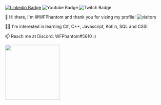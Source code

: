 [![Linkedin Badge](https://img.shields.io/badge/-LinkedIn-0e76a8?style=flat-square&logo=Linkedin&logoColor=white)](https://www.linkedin.com/in/veselin-plochev/)
![Youtube Badge](https://img.shields.io/youtube/channel/Culs0hPazziU3kti5jK64kA?label=Youtube&style=social)
![Twitch Badge](https://img.shields.io/twitch/status/WFPhantom?style=social)


👋 Hi there, I'm @WFPhantom and thank you for vising my profile! ![visitors](https://visitor-badge.glitch.me/badge?page_id=WFPhantom.WFPhantom)

👨‍💻 I'm interested in learning C#, C++, Javascript, Kotlin, SQL and CSS!

📫 Reach me at Discord: WFPhantom#5610 :)


<img height="180em" src="https://github-readme-stats.vercel.app/api?username=WFPhantom&show_icons=true&hide_border=true&&count_private=true&include_all_commits=true" />
